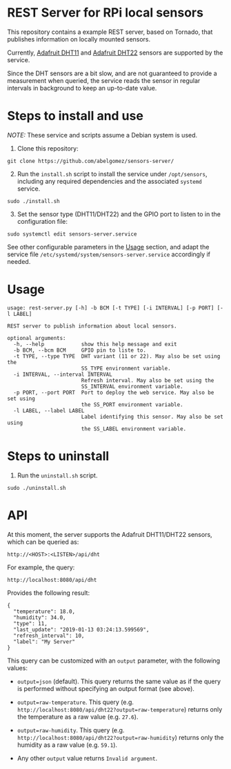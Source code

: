 # REST Server for RPi local sensors

This repository contains a example REST server, based on Tornado, that publishes information on locally mounted sensors.

Currently,  [Adafruit DHT11](https://www.adafruit.com/product/386) and [Adafruit DHT22](https://www.adafruit.com/product/385) sensors are supported by the service.

Since the DHT sensors are a bit slow, and are not guaranteed to provide a measurement when queried, the service reads the sensor in regular intervals in background to keep an up-to-date value.

# Steps to install and use

*NOTE:* These service and scripts assume a Debian system is used.

1. Clone this repository:

```
git clone https://github.com/abelgomez/sensors-server/
```

2. Run the `install.sh` script to install the service under `/opt/sensors`, including any required dependencies and the associated `systemd` service.

```
sudo ./install.sh
```

3. Set the sensor type (DHT11/DHT22) and the GPIO port to listen to in the configuration file:

```
sudo systemctl edit sensors-server.service
```

See other configurable parameters in the [Usage](#usage) section, and adapt the service file `/etc/systemd/system/sensors-server.service` accordingly if needed.

# Usage

```
usage: rest-server.py [-h] -b BCM [-t TYPE] [-i INTERVAL] [-p PORT] [-l LABEL]

REST server to publish information about local sensors.

optional arguments:
  -h, --help            show this help message and exit
  -b BCM, --bcm BCM     GPIO pin to liste to.
  -t TYPE, --type TYPE  DHT variant (11 or 22). May also be set using the
                        SS_TYPE environment variable.
  -i INTERVAL, --interval INTERVAL
                        Refresh interval. May also be set using the
                        SS_INTERVAL environment variable.
  -p PORT, --port PORT  Port to deploy the web service. May also be set using
                        the SS_PORT environment variable.
  -l LABEL, --label LABEL
                        Label identifying this sensor. May also be set using
                        the SS_LABEL environment variable.
```

# Steps to uninstall

1. Run the `uninstall.sh` script.

```
sudo ./uninstall.sh
```

# API

At this moment, the server supports the Adafruit DHT11/DHT22 sensors, which can be queried as:

```
http://<HOST>:<LISTEN>/api/dht
```

For example, the query:

```
http://localhost:8080/api/dht
```

Provides the following result:

```
{
  "temperature": 18.0, 
  "humidity": 34.0, 
  "type": 11, 
  "last_update": "2019-01-13 03:24:13.599569", 
  "refresh_interval": 10,
  "label": "My Server"
}
```

This query can be customized with an `output` parameter, with the following values:

* `output=json` (default). This query returns the same value as if the query is performed without specifying an output format (see above).

* `output=raw-temperature`. This query (e.g. `http://localhost:8080/api/dht22?output=raw-temperature`) returns only the temperature as a raw value (e.g. `27.6`).

* `output=raw-humidity`. This query (e.g. `http://localhost:8080/api/dht22?output=raw-humidity`) returns only the humidity as a raw value (e.g. `59.1`).

* Any other `output` value returns `Invalid argument`.
